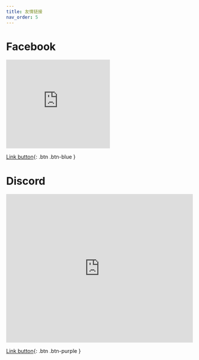 ```yaml
---
title: 友情链接
nav_order: 5
---
```


# Facebook

<iframe src="https://www.facebook.com/plugins/group.php?href=https%3A%2F%2Fwww.facebook.com%2Fgroups%2Fcomputerdiscuss&width=280&show_metadata=false&height=239&appId" width="280" height="239" style="border:none;overflow:hidden" scrolling="no" frameborder="0" allowfullscreen="true" allow="autoplay; clipboard-write; encrypted-media; picture-in-picture; web-share"></iframe>

[Link button](https://www.facebook.com/groups/computerdiscuss){: .btn .btn-blue }

# Discord


<iframe src="https://discord.com/widget?id=774154428093169684&amp;theme=dark" allowtransparency="true" sandbox="allow-popups allow-popups-to-escape-sandbox allow-same-origin allow-scripts" width="100%" height="400" frameborder="0"></iframe>

[Link button](https://discord.com/invite/U5FyhS7CPA?fbclid=IwAR3Mt7R1DVEV7O0X0t3ecZoaCH4Y8eZcNz_OJmvrbzLj2KiWU3uQrporWY0){: .btn .btn-purple }

